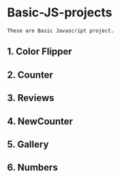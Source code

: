 # Basic-JS-projects
    These are Basic Javascript project.

## 1. Color Flipper
## 2. Counter
## 3. Reviews
## 4. NewCounter
## 5. Gallery
## 6. Numbers
